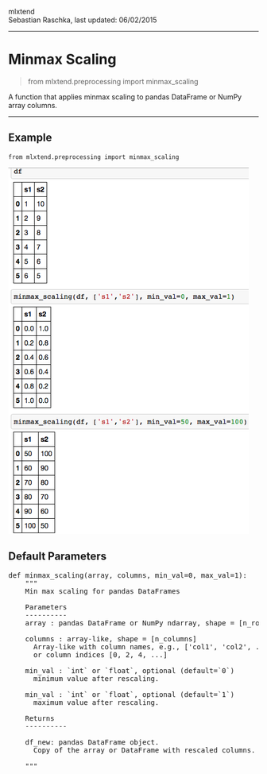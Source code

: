 mlxtend  
Sebastian Raschka, last updated: 06/02/2015


<hr>

# Minmax Scaling

> from mlxtend.preprocessing import minmax_scaling

A function that applies minmax scaling to pandas DataFrame or NumPy array columns.

<hr>

## Example

	from mlxtend.preprocessing import minmax_scaling

![](./img/scaling_minmax_scaling.png)

## Default Parameters

<pre>def minmax_scaling(array, columns, min_val=0, max_val=1):
    """
    Min max scaling for pandas DataFrames

    Parameters
    ----------
    array : pandas DataFrame or NumPy ndarray, shape = [n_rows, n_columns].

    columns : array-like, shape = [n_columns]
      Array-like with column names, e.g., ['col1', 'col2', ...]
      or column indices [0, 2, 4, ...]

    min_val : `int` or `float`, optional (default=`0`)
      minimum value after rescaling.

    min_val : `int` or `float`, optional (default=`1`)
      maximum value after rescaling.

    Returns
    ----------

    df_new: pandas DataFrame object.
      Copy of the array or DataFrame with rescaled columns.

    """</pre>